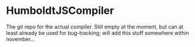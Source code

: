 HumboldtJSCompiler
==================

The git repo for the actual compiler. Still empty at the moment, but can at least already be used for bug-tracking; will add this stuff somewhere within november...